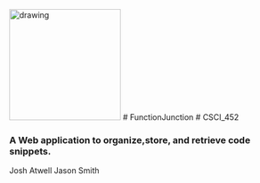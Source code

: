 <img src="public/img/fj.ico" alt="drawing" width="200"/>
# FunctionJunction
# CSCI_452

### A Web application to organize,store, and retrieve code snippets.

Josh Atwell
Jason Smith
